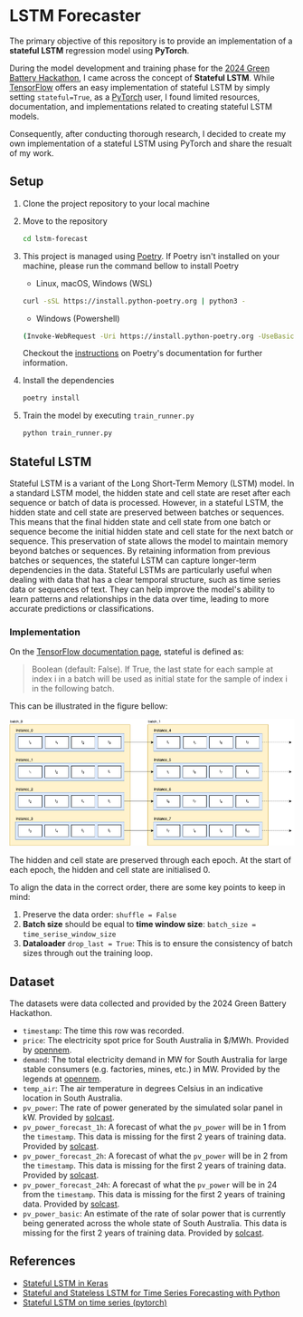 # LSTM Forecaster

The primary objective of this repository is to provide an implementation of a **stateful LSTM** regression model using **PyTorch**.

During the model development and training phase for the [2024 Green Battery Hackathon](https://www.mlai.au/hackathon), I came across the concept of **Stateful LSTM**.
While [TensorFlow](https://www.tensorflow.org/api_docs/python/tf/keras/layers/LSTM) offers an easy implementation of stateful LSTM by simply setting `stateful=True`, as a [PyTorch](https://pytorch.org/) user, I found limited resources, documentation, and implementations related to creating stateful LSTM models.

Consequently, after conducting thorough research, I decided to create my own implementation of a stateful LSTM using PyTorch and share the resualt of my work.

## Setup

1. Clone the project repository to your local machine
2. Move to the repository
   ```bash
   cd lstm-forecast
   ```
3. This project is managed using [Poetry](https://python-poetry.org/). If Poetry isn't installed on your machine, please run the command bellow to install Poetry

   - Linux, macOS, Windows (WSL)

   ```bash
   curl -sSL https://install.python-poetry.org | python3 -
   ```

   - Windows (Powershell)

   ```bash
   (Invoke-WebRequest -Uri https://install.python-poetry.org -UseBasicParsing).Content | py -
   ```

   Checkout the [instructions](https://python-poetry.org/docs/#installing-with-the-official-installer) on Poetry's documentation for further information.

4. Install the dependencies
   ```bash
   poetry install
   ```
5. Train the model by executing `train_runner.py`
   ```bash
   python train_runner.py
   ```

## Stateful LSTM

Stateful LSTM is a variant of the Long Short-Term Memory (LSTM) model. In a standard LSTM model, the hidden state and cell state are reset after each sequence or batch of data is processed. However, in a stateful LSTM, the hidden state and cell state are preserved between batches or sequences.
This means that the final hidden state and cell state from one batch or sequence become the initial hidden state and cell state for the next batch or sequence. This preservation of state allows the model to maintain memory beyond batches or sequences. By retaining information from previous batches or sequences, the stateful LSTM can capture longer-term dependencies in the data.
Stateful LSTMs are particularly useful when dealing with data that has a clear temporal structure, such as time series data or sequences of text.
They can help improve the model's ability to learn patterns and relationships in the data over time, leading to more accurate predictions or classifications.

### Implementation

On the [TensorFlow documentation page](https://www.tensorflow.org/api_docs/python/tf/keras/layers/LSTM), stateful is defined as:

> Boolean (default: False).
> If True, the last state for each sample at index i in a batch will be used as initial state for the sample of index i in the following batch.

This can be illustrated in the figure bellow:

<img src="./asset/stateful.png">

The hidden and cell state are preserved through each epoch. At the start of each epoch, the hidden and cell state are initialised 0.

To align the data in the correct order, there are some key points to keep in mind:

1. Preserve the data order: `shuffle = False`
2. **Batch size** should be equal to **time window size**: `batch_size = time_serise_window_size`
3. **Dataloader** `drop_last = True`: This is to ensure the consistency of batch sizes through out the training loop.

## Dataset

The datasets were data collected and provided by the 2024 Green Battery Hackathon.

- `timestamp`: The time this row was recorded.
- `price`: The electricity spot price for South Australia in $/MWh. Provided by [opennem](https://opennem.org.au/).
- `demand`: The total electricity demand in MW for South Australia for large stable consumers (e.g. factories, mines, etc.) in MW. Provided by the legends at [opennem](https://opennem.org.au/).
- `temp_air`: The air temperature in degrees Celsius in an indicative location in South Australia.
- `pv_power`: The rate of power generated by the simulated solar panel in kW. Provided by [solcast](https://solcast.com/).
- `pv_power_forecast_1h`: A forecast of what the `pv_power` will be in 1 from the `timestamp`. This data is missing for the first 2 years of training data. Provided by [solcast](https://solcast.com/).
- `pv_power_forecast_2h`: A forecast of what the `pv_power` will be in 2 from the `timestamp`. This data is missing for the first 2 years of training data. Provided by [solcast](https://solcast.com/).
- `pv_power_forecast_24h`: A forecast of what the `pv_power` will be in 24 from the `timestamp`. This data is missing for the first 2 years of training data. Provided by [solcast](https://solcast.com/).
- `pv_power_basic`: An estimate of the rate of solar power that is currently being generated across the whole state of South Australia. This data is missing for the first 2 years of training data. Provided by [solcast](https://solcast.com/).

## References

- [Stateful LSTM in Keras](https://philipperemy.github.io/keras-stateful-lstm/)
- [Stateful and Stateless LSTM for Time Series Forecasting with Python](https://machinelearningmastery.com/stateful-stateless-lstm-time-series-forecasting-python/)
- [Stateful LSTM on time series (pytorch)](https://www.kaggle.com/code/viliuspstininkas/stateful-lstm-on-time-series-pytorch)
